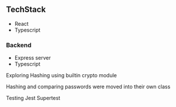 

## TechStack

- React
- Typescript


### Backend

 - Express server
 - Typescript


Exploring Hashing using builtin crypto module

Hashing and comparing passwords were moved into their own class

Testing
Jest
Supertest